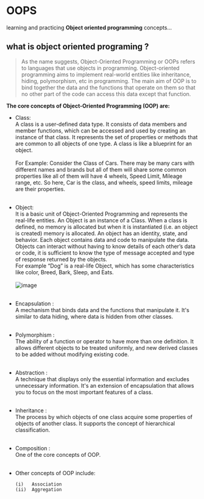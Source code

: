 # OOPS
learning and practicing **Object oriented programming** concepts... <br>
## what is object oriented programing ? <br>
> As the name suggests, Object-Oriented Programming or OOPs refers to languages that use objects in programming. Object-oriented programming aims to implement real-world entities like inheritance, hiding, polymorphism, etc in programming. The main aim of OOP is to bind together the data and the functions that operate on them so that no other part of the code can access this data except that function.

**The core concepts of Object-Oriented Programming (OOP) are:**

- Class: <br>
A class is a user-defined data type. It consists of data members and member functions, which can be accessed and used by creating an instance of that class. It represents the set of properties or methods that are common to all objects of one type. A class is like a blueprint for an object.  
<br>For Example: Consider the Class of Cars. There may be many cars with different names and brands but all of them will share some common properties like all of them will have 4 wheels, Speed Limit, Mileage range, etc. So here, Car is the class, and wheels, speed limits, mileage are their properties.
<br><br>

- Object: <br>
It is a basic unit of Object-Oriented Programming and represents the real-life entities. An Object is an instance of a Class. When a class is defined, no memory is allocated but when it is instantiated (i.e. an object is created) memory is allocated. An object has an identity, state, and behavior. Each object contains data and code to manipulate the data. Objects can interact without having to know details of each other’s data or code, it is sufficient to know the type of message accepted and type of response returned by the objects. <br>
For example “Dog” is a real-life Object, which has some characteristics like color, Breed, Bark, Sleep, and Eats.
<br><br> <img src="https://media.geeksforgeeks.org/wp-content/uploads/20200901221937/Object-660x185.png" align="center" alt="image"/>
<br><br>
- Encapsulation : <br>
A mechanism that binds data and the functions that manipulate it. It's similar to data hiding, where data is hidden from other classes.
<br><br>
- Polymorphism : <br>
The ability of a function or operator to have more than one definition. It allows different objects to be treated uniformly, and new derived classes to be added without modifying existing code.
<br><br>
- Abstraction : <br>
A technique that displays only the essential information and excludes unnecessary information. It's an extension of encapsulation that allows you to focus on the most important features of a class.
<br><br>
- Inheritance : <br>
The process by which objects of one class acquire some properties of objects of another class. It supports the concept of hierarchical classification. 
<br><br>
- Composition : <br>
  One of the core concepts of OOP. 
<br><br>
- Other concepts of OOP include: <br>
  ```
  (i)   Association
  (ii)  Aggregation
  ```
